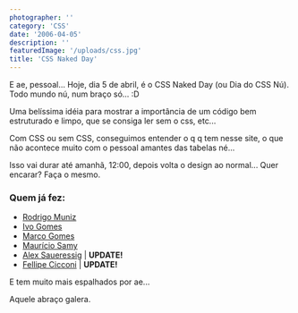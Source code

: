 ```yaml
---
photographer: ''
category: 'CSS'
date: '2006-04-05'
description: ''
featuredImage: '/uploads/css.jpg'
title: 'CSS Naked Day'
---
```


E ae, pessoal... Hoje, dia 5 de abril, é o CSS Naked Day (ou Dia do CSS Nú). Todo mundo nú, num braço só... :D

Uma belíssima idéia para mostrar a importância de um código bem estruturado e limpo, que se consiga ler sem o css, etc...

Com CSS ou sem CSS, conseguimos entender o q q tem nesse site, o que não acontece muito com o pessoal amantes das tabelas né...

Isso vai durar até amanhã, 12:00, depois volta o design ao normal... Quer encarar? Faça o mesmo.

### Quem já fez:

- [Rodrigo Muniz](http://rodrigomuniz.com/blog/css-naked-day/)
- [Ivo Gomes](http://www.ivogomes.com/blog/css-naked-day/)
- [Marco Gomes](http://marcogomes.com/blog/2006/peladao/)
- [Maurício Samy](http://www.maujor.com/)
- [Alex Saueressig](http://www.arvoresdeirati.com/) | **UPDATE!**
- [Fellipe Cicconi](http://rockgrafia.com/rs/artigo/css-naked-06/) | **UPDATE!**

E tem muito mais espalhados por ae...

Aquele abraço galera.
